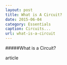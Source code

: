 ```yaml
---
layout: post
title: What is A Circuit?
date: 2015-06-04
category: Essentials
caption: Circuits...
url: what-is-a-circuit
---
```


#####What is a Circuit?

article